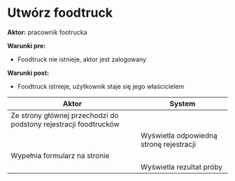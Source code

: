 # Utwórz foodtruck

**Aktor:** pracownik footrucka

**Warunki pre:**

* Foodtruck nie istnieje, aktor jest zalogowany

**Warunki post:**

* Foodtruck istnieje, użytkownik staje się jego właścicielem

Aktor | System
---|---
Ze strony głównej przechodzi do podstony rejestracji foodtrucków | 
||Wyświetla odpowiedną stronę rejestracji
Wypełnia formularz na stronie|
||Wyświetla rezultat próby